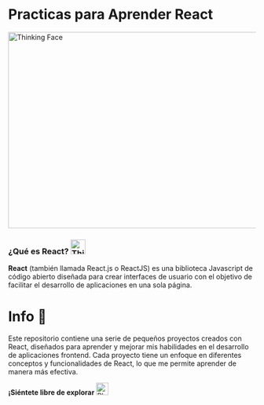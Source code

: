 # Practicas para Aprender React

 <img src="https://github.com/user-attachments/assets/faa8d98e-227a-4858-96bc-bee4e614bc93" alt="Thinking Face" width="900" height="400" />

### ¿Qué es React?  <img src="https://raw.githubusercontent.com/Tarikul-Islam-Anik/Animated-Fluent-Emojis/master/Emojis/Smilies/Thinking%20Face.png" alt="Thinking Face" width="30" height="30" />

**React** (también llamada React.js o ReactJS) es una biblioteca Javascript de código abierto diseñada para crear interfaces de usuario con
el objetivo de facilitar el desarrollo de aplicaciones en una sola página.

# Info 📄

Este repositorio contiene una serie de pequeños proyectos creados con React, diseñados para aprender y mejorar mis habilidades en el desarrollo de aplicaciones frontend.
Cada proyecto tiene un enfoque en diferentes conceptos y funcionalidades de React, lo que me permite aprender de manera más efectiva.

**¡Siéntete libre de explorar**  <img src="https://raw.githubusercontent.com/Tarikul-Islam-Anik/Animated-Fluent-Emojis/master/Emojis/Smilies/Pleading%20Face.png" alt="Pleading Face" width="25" height="25" />


